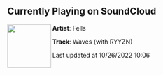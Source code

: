 ## Currently Playing on SoundCloud

[<img align="left" width="100" src="https://i1.sndcdn.com/artworks-gnkSYaF54g17-0-t500x500.jpg">](https://soundcloud.com/fellsofficial/waves-with-ryyzn)

**Artist**: Fells 

**Track**: Waves (with RYYZN)

Last updated at 10/26/2022 10:06
